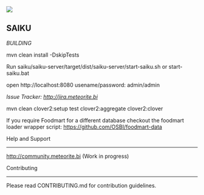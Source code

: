<img src="http://chat.meteorite.bi/badge.svg">


SAIKU
---------------
*BUILDING*

mvn clean install -DskipTests

Run saiku/saiku-server/target/dist/saiku-server/start-saiku.sh or start-saiku.bat

open http://localhost:8080 usename/password: admin/admin


*Issue Tracker: http://jira.meteorite.bi*



mvn clean clover2:setup test clover2:aggregate clover2:clover

If you require Foodmart for a different database checkout the foodmart loader wrapper script: https://github.com/OSBI/foodmart-data

Help and Support
________________

http://community.meteorite.bi
(Work in progress)

Contributing
_____________

Please read CONTRIBUTING.md for contribution guidelines.

